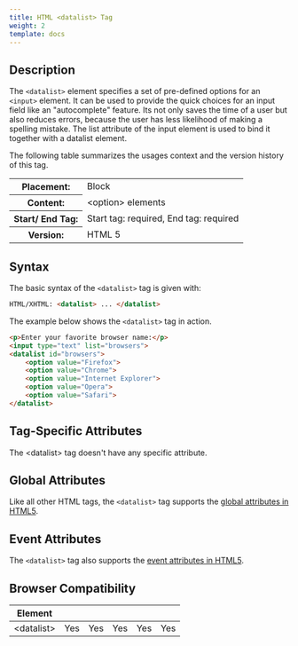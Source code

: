 ```yaml
---
title: HTML <datalist> Tag
weight: 2
template: docs
---	
```

## Description

The `<datalist>` element specifies a set of pre-defined options for an `<input>` element. It can be used to provide the quick choices for an input field like an "autocomplete" feature. Its not only saves the time of a user but also reduces errors, because the user has less likelihood of making a spelling mistake. The list attribute of the input element is used to bind it together with a datalist element.
	
The following table summarizes the usages context and the version history of this tag.

<table datalist="width:100%">
  <tr>
    <th>Placement:</th>
    <td>Block</td>
  </tr>
  <tr>
    <th>Content:</th>
    <td>&lt;option&gt; elements</td>
  </tr>
  <tr>
    <th>Start/ End Tag:</th>
    <td>Start tag: required, End tag: required</td>
  </tr>
    <tr>
    <th>Version:</th>
    <td>HTML 5</td>
  </tr>
</table>	

## Syntax

The basic syntax of the `<datalist>` tag is given with:

```html
HTML/XHTML: <datalist> ... </datalist>

```

The example below shows the `<datalist>` tag in action.

```html
<p>Enter your favorite browser name:</p>
<input type="text" list="browsers">
<datalist id="browsers">
    <option value="Firefox">
    <option value="Chrome">    
    <option value="Internet Explorer">
    <option value="Opera">
    <option value="Safari">
</datalist>                      
```

## Tag-Specific Attributes
The &lt;datalist&gt; tag doesn't have any specific attribute.

## Global Attributes

Like all other HTML tags, the `<datalist>` tag supports the [global attributes in HTML5](https://www.tutorialrepublic.com/html-reference/html5-global-attributes.php).

## Event Attributes

The `<datalist>` tag also supports the [event attributes in HTML5](https://www.tutorialrepublic.com/html-reference/html5-event-attributes.php).

## Browser Compatibility
|  Element |<i class="chrome"></i>    | <i class="ie"></i>   | <i class="firefox"></i>   |  <i class="safari"></i>  | <i class="opera"></i>   |
| ------------ | ------------ | ------------ | ------------ | ------------ | ------------ |
| &lt;datalist&gt;  |Yes   |Yes   |Yes   |Yes   |Yes   |
